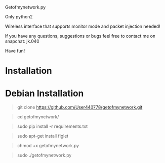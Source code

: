 Getofmynetwork.py

Only python2 

Wireless interface that supports monitor mode and packet injection needed!

If you have any questions, suggestions or bugs feel free to contact me on snapchat: jk.040

Have fun! 


# Installation

# Debian Installation

> git clone https://github.com/User440778/getofmynetwork.git

> cd getofmynetwork/

> sudo pip install -r requirements.txt

> sudo apt-get install figlet

> chmod +x getofmynetwork.py

> sudo ./getofmynetwork.py
